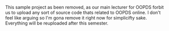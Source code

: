 This sample project as been removed, as our main lecturer for OOPDS forbit us to upload any sort of source code thats related to OOPDS online. I don't feel like arguing so I'm gona remove it right now for simplicifty sake. Everything will be reuploaded after this semester.